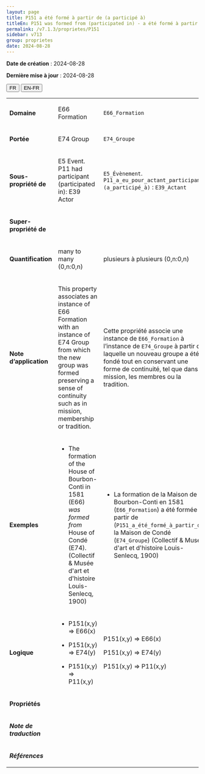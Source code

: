 ```yaml
---
layout: page
title: P151 a été formé à partir de (a participé à)
titleEn: P151 was formed from (participated in) - a été formé à partir de (a participé à)
permalink: /v7.1.3/proprietes/P151
sidebar: v713
group: proprietes
date: 2024-08-28
---
```


**Date de création** : 2024-08-28

**Dernière mise à jour** : 2024-08-28

<div class="lang-buttons">
 <button id="fr" class="activate">FR</button>
 <button id="en-fr">EN-FR</button>
</div>

<table>
<tbody>
<tr>
<td><p><strong>Domaine</strong></p></td>
<td class="en">
<p>E66 Formation</p>
</td>
<td>
<p><code class="language-plaintext highlighter-rouge">E66_Formation</code> </p>
</td>
</tr>
<tr>
<td><p><strong>Portée</strong></p></td>
<td class="en">
<p>E74 Group</p>
</td>
<td>
<p><code class="language-plaintext highlighter-rouge">E74_Groupe</code> </p>
</td>
</tr>
<tr>
<td><p><strong>Sous-propriété de</strong></p></td>
<td class="en">
<p>E5 Event. P11 had participant (participated in): E39 Actor</p>
</td>
<td>
<p><code class="language-plaintext highlighter-rouge">E5_Évènement</code>. <code class="language-plaintext highlighter-rouge">P11_a_eu_pour_actant_participant (a_participé_à)</code> : <code class="language-plaintext highlighter-rouge">E39_Actant</code>  </p>
</td>
</tr>
<tr>
<td><p><strong>Super-propriété de</strong></p></td>
<td class="en">
</td>
<td>
</td>
</tr>
<tr>
<td><p><strong>Quantification</strong></p></td>
<td class="en">
<p>many to many (0,n:0,n)</p>
</td>
<td>
<p>plusieurs à plusieurs (0,n:0,n)</p>
</td>
</tr>
<tr>
<td><p><strong>Note d’application</strong></p></td>
<td class="en">
<p>This property associates an instance of E66 Formation with an instance of E74 Group from which the new group was formed preserving a sense of continuity such as in mission, membership or tradition.</p>
</td>
<td>
<p>Cette propriété associe une instance de <code class="language-plaintext highlighter-rouge">E66_Formation</code> à l’instance de <code class="language-plaintext highlighter-rouge">E74_Groupe</code> à partir de laquelle un nouveau groupe a été fondé tout en conservant une forme de continuité, tel que dans la mission, les membres ou la tradition.</p>
</td>
</tr>
<tr>
<td><p><strong>Exemples</strong></p></td>
<td class="en">
<ul>
<li><p>The formation of the House of Bourbon-Conti in 1581 (E66) <em>was formed from</em> House of Condé (E74). (Collectif & Musée d'art et d'histoire Louis-Senlecq, 1900)</p>
</li>
</ul>
</td>
<td>
<ul>
<li><p>La formation de la Maison de Bourbon-Conti en 1581 (<code class="language-plaintext highlighter-rouge">E66_Formation</code>) a été formée à partir de (<code class="language-plaintext highlighter-rouge">P151_a_été_formé_à_partir_de</code>) la Maison de Condé (<code class="language-plaintext highlighter-rouge">E74_Groupe</code>) (Collectif & Musée d'art et d'histoire Louis-Senlecq, 1900)</p>
</li>
</ul>
</td>
</tr>
<tr>
<td><p><strong>Logique</strong></p></td>
<td class="en">
<ul>
<li><p>P151(x,y) ⇒ E66(x)</p>
</li>
<li><p>P151(x,y) ⇒ E74(y) </p>
</li>
<li><p>P151(x,y) ⇒ P11(x,y)</p>
</li>
</ul>
</td>
<td>
<p>P151(x,y) ⇒ E66(x)</p>
<p>P151(x,y) ⇒ E74(y)</p>
<p>P151(x,y) ⇒ P11(x,y)</p>
</td>
</tr>
<tr>
<td><p><strong>Propriétés</strong></p></td>
<td class="en">
</td>
<td>
</td>
</tr>
<tr>
<td><p><strong><em>Note de traduction</em></strong></p></td>
<td colspan="2">
</td>
</tr>
<tr>
<td><p><strong><em>Références</em></strong></p></td>
<td colspan="2">
<p><em></em></p>
</td>
</tr>
</tbody>
</table>

